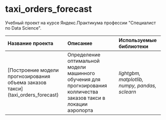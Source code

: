# taxi_orders_forecast
Учебный проект на курсе Яндекс.Практикума профессии "Специалист по Data Science".

| Название проекта | Описание | Используемые библиотеки | 
| :---------------------- | :---------------------- | :---------------------- |
| [Построение модели прогнозирования объема заказов такси] (taxi_orders_forecast) | Определение оптимальной модели машинного обучения для прогнзирования колличества заказов такси в локации аэропорта| *lightgbm, matplotlib, numpy, pandas, sclearn* |

